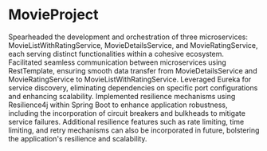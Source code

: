 # MovieProject


Spearheaded the development and orchestration of three microservices: MovieListWithRatingService, MovieDetailsService, and MovieRatingService, each serving distinct functionalities within a cohesive ecosystem.
Facilitated seamless communication between microservices using RestTemplate, ensuring smooth data transfer from MovieDetailsService and MovieRatingService to MovieListWithRatingService. Leveraged Eureka for service discovery, eliminating dependencies on specific port configurations and enhancing scalability.
Implemented resilience mechanisms using Resilience4j within Spring Boot to enhance application robustness, including the incorporation of circuit breakers and bulkheads to mitigate service failures.
Additional resilience features such as rate limiting, time limiting, and retry mechanisms can also be incorporated in future, bolstering the application's resilience and scalability.
